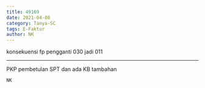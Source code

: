 ```yaml
---
title: 49169
date: 2021-04-08
category: Tanya-SC
tags: E-Faktur
author: NK
---
```


konsekuensi fp pengganti 030 jadi 011

---

PKP pembetulan SPT dan ada KB tambahan

`NK`
